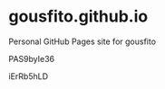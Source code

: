 # gousfito.github.io
Personal GitHub Pages site for gousfito


































PAS9byIe36

iErRb5hLD
